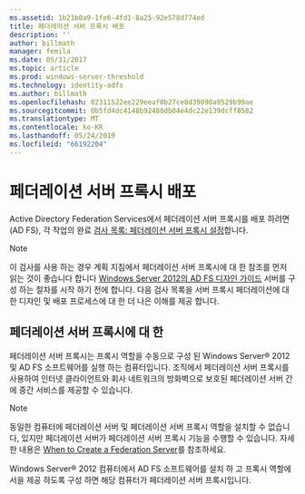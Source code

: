 ```yaml
---
ms.assetid: 1b21b0a9-1fe6-4fd1-8a25-92e578d774ed
title: 페더레이션 서버 프록시 배포
description: ''
author: billmath
manager: femila
ms.date: 05/31/2017
ms.topic: article
ms.prod: windows-server-threshold
ms.technology: identity-adfs
ms.author: billmath
ms.openlocfilehash: 02311522ee229eeaf0b27ce8d39090a9529b99ae
ms.sourcegitcommit: 0b5fd4dc4148b92480db04e4dc22e139dcff8582
ms.translationtype: MT
ms.contentlocale: ko-KR
ms.lasthandoff: 05/24/2019
ms.locfileid: "66192204"
---
```

# <a name="deploying-federation-server-proxies"></a>페더레이션 서버 프록시 배포

Active Directory Federation Services에서 페더레이션 서버 프록시를 배포 하려면 \(AD FS\), 각 작업의 완료 [검사 목록: 페더레이션 서버 프록시 설정](Checklist--Setting-Up-a-Federation-Server-Proxy.md)합니다.  
  
> [!NOTE]  
> 이 검사를 사용 하는 경우 계획 지침에서 페더레이션 서버 프록시에 대 한 참조를 먼저 읽는 것이 좋습니다 합니다 [Windows Server 2012의 AD FS 디자인 가이드](https://technet.microsoft.com/library/dd807036.aspx) 서버를 구성 하는 절차를 시작 하기 전에 합니다. 다음 검사 목록을 서버 프록시 페더레이션에 대 한 디자인 및 배포 프로세스에 대 한 더 나은 이해를 제공 합니다.  
  
## <a name="about-federation-server-proxies"></a>페더레이션 서버 프록시에 대 한  
페더레이션 서버 프록시는 프록시 역할을 수동으로 구성 된 Windows Server® 2012 및 AD FS 소프트웨어를 실행 하는 컴퓨터입니다. 조직에서 페더레이션 서버 프록시를 사용하여 인터넷 클라이언트와 회사 네트워크의 방화벽으로 보호된 페더레이션 서버 간에 중간 서비스를 제공할 수 있습니다.  
  
> [!NOTE]  
> 동일한 컴퓨터에 페더레이션 서버 및 페더레이션 서버 프록시 역할을 설치할 수 없습니다, 있지만 페더레이션 서버가 페더레이션 서버 프록시 기능을 수행할 수 있습니다. 자세한 내용은 [When to Create a Federation Server](https://technet.microsoft.com/library/dd807101.aspx)를 참조하세요.  
  
Windows Server® 2012 컴퓨터에서 AD FS 소프트웨어를 설치 하 고 프록시 역할에서을 제공 하도록 구성 하면 해당 컴퓨터가 페더레이션 서버 프록시입니다.  
  

